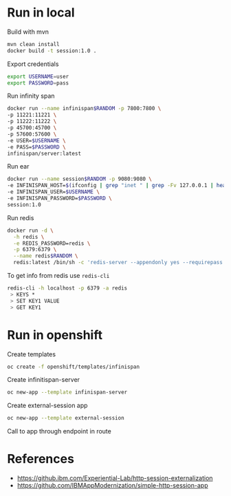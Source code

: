 # Run in local
Build with mvn
```bash
mvn clean install
docker build -t session:1.0 .
```
Export credentials
```bash
export USERNAME=user
export PASSWORD=pass
```
Run infinity span
```bash
docker run --name infinispan$RANDOM -p 7800:7800 \
-p 11221:11221 \
-p 11222:11222 \
-p 45700:45700 \
-p 57600:57600 \
-e USER=$USERNAME \
-e PASS=$PASSWORD \
infinispan/server:latest
```
Run ear
```bash
docker run --name session$RANDOM -p 9080:9080 \
-e INFINISPAN_HOST=$(ifconfig | grep "inet " | grep -Fv 127.0.0.1 | head -1 | awk '{print $2}')  \
-e INFINISPAN_USER=$USERNAME \
-e INFINISPAN_PASSWORD=$PASSWORD \
session:1.0
```
Run redis
```bash
docker run -d \
  -h redis \
  -e REDIS_PASSWORD=redis \
  -p 6379:6379 \
  --name redis$RANDOM \
  redis:latest /bin/sh -c 'redis-server --appendonly yes --requirepass ${REDIS_PASSWORD}'
```
To get info from redis use ```redis-cli```
```bash
redis-cli -h localhost -p 6379 -a redis
 > KEYS *
 > SET KEY1 VALUE
 > GET KEY1
```

# Run in openshift
Create templates
```bash
oc create -f openshift/templates/infinispan
```
Create infinitispan-server
```bash
oc new-app --template infinispan-server
```
Create external-session app
```bash
oc new-app --template external-session
```
Call to app through endpoint in route

# References
* https://github.ibm.com/Experiential-Lab/http-session-externalization
* https://github.com/IBMAppModernization/simple-http-session-app